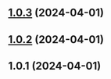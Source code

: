 ## [1.0.3](https://github.com/zek/steam-demo-fetcher/compare/v1.0.2...v1.0.3) (2024-04-01)



## [1.0.2](https://github.com/zek/steam-demo-fetcher/compare/v1.0.1...v1.0.2) (2024-04-01)



## 1.0.1 (2024-04-01)



